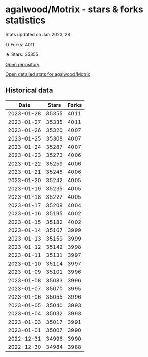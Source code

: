# agalwood/Motrix - stars & forks statistics

Stats updated on Jan 2023, 28

☋ Forks: 4011

★ Stars: 35355

[Open repository](https://github.com/agalwood/Motrix)

[Open detailed stats for agalwood/Motrix](https://reviewgithub.com/rep/agalwood/Motrix)

## Historical data
| Date | Stars | Forks |
|------|-------|-------|
| 2023-01-28 | 35355 | 4011 | 
| 2023-01-27 | 35335 | 4011 | 
| 2023-01-26 | 35320 | 4007 | 
| 2023-01-25 | 35308 | 4007 | 
| 2023-01-24 | 35287 | 4007 | 
| 2023-01-23 | 35273 | 4006 | 
| 2023-01-22 | 35259 | 4006 | 
| 2023-01-21 | 35248 | 4006 | 
| 2023-01-20 | 35242 | 4005 | 
| 2023-01-19 | 35235 | 4005 | 
| 2023-01-18 | 35227 | 4005 | 
| 2023-01-17 | 35209 | 4004 | 
| 2023-01-16 | 35195 | 4002 | 
| 2023-01-15 | 35182 | 4002 | 
| 2023-01-14 | 35167 | 3999 | 
| 2023-01-13 | 35159 | 3999 | 
| 2023-01-12 | 35142 | 3998 | 
| 2023-01-11 | 35131 | 3997 | 
| 2023-01-10 | 35114 | 3997 | 
| 2023-01-09 | 35101 | 3996 | 
| 2023-01-08 | 35083 | 3996 | 
| 2023-01-07 | 35070 | 3995 | 
| 2023-01-06 | 35055 | 3996 | 
| 2023-01-05 | 35040 | 3993 | 
| 2023-01-04 | 35032 | 3993 | 
| 2023-01-03 | 35017 | 3991 | 
| 2023-01-01 | 35007 | 3990 | 
| 2022-12-31 | 34996 | 3990 | 
| 2022-12-30 | 34984 | 3988 | 

